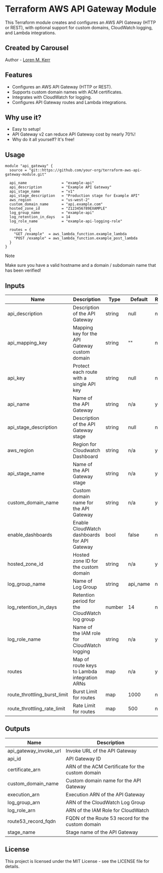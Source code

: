 # Terraform AWS API Gateway Module

This Terraform module creates and configures an AWS API Gateway (HTTP or REST), with optional support for custom domains, CloudWatch logging, and Lambda integrations.

## Created by Carousel

Author - [Loren M. Kerr](https://github.com/lmkerr 'Github Page for Loren M. Kerr')

## Features

- Configures an AWS API Gateway (HTTP or REST).
- Supports custom domain names with ACM certificates.
- Integrates with CloudWatch for logging.
- Configures API Gateway routes and Lambda integrations.

## Why use it?

- Easy to setup!
- API Gateway v2 can reduce API Gateway cost by nearly 70%!
- Why do it all yourself? It's free!

## Usage

```hcl
module "api_gateway" {
  source = "git::https://github.com/your-org/terraform-aws-api-gateway-module.git"

  api_name                = "example-api"
  api_description         = "Example API Gateway"
  api_stage_name          = "v1"
  api_stage_description   = "Production stage for Example API"
  aws_region              = "us-west-2"
  custom_domain_name      = "api.example.com"
  hosted_zone_id          = "Z123456789EXAMPLE"
  log_group_name          = "example-api"
  log_retention_in_days   = 14
  log_role_name           = "example-api-logging-role"

  routes = {
    "GET /example"  = aws_lambda_function.example_lambda
    "POST /example" = aws_lambda_function.example_post_lambda
  }
}
```

> [!NOTE]
> Make sure you have a valid hostname and a domain / subdomain name that has been verified!

## Inputs

| Name                         | Description                                      | Type   | Default          | Required |
|------------------------------|--------------------------------------------------|--------|------------------|----------|
| api_description              | Description of the API Gateway                   | string | null             | no       |
| api_mapping_key              | Mapping key for the API Gateway custom domain    | string | ""               | no       |
| api_key                      | Protect each route with a single API key         | string | null             | no       |
| api_name                     | Name of the API Gateway                          | string | n/a              | yes      |
| api_stage_description        | Description of the API Gateway stage             | string | null             | no       |
| aws_region                   | Region for Cloudwatch Dashboard                  | string | n/a              | yes      |
| api_stage_name               | Name of the API Gateway stage                    | string | n/a              | yes      |
| custom_domain_name           | Custom domain name for the API Gateway           | string | n/a              | yes      |
| enable_dashboards            | Enable CloudWatch dashboards for API Gateway     | bool   | false            | no       |
| hosted_zone_id               | Hosted zone ID for the custom domain             | string | n/a              | yes      |
| log_group_name               | Name of Log Group                                | string | api_name         | no       |
| log_retention_in_days        | Retention period for the CloudWatch log group    | number | 14               | no       |
| log_role_name                | Name of the IAM role for CloudWatch logging      | string | n/a              | yes      |
| routes                       | Map of route keys to Lambda integration ARNs     | map    | n/a              | yes      |
| route_throttling_burst_limit | Burst Limit for routes                           | map    | 1000             | no       |
| route_throttling_rate_limit  | Rate Limit for routes                            | map    | 500              | no       |

## Outputs

| Name                   | Description                                       |
|------------------------|---------------------------------------------------|
| api_gateway_invoke_url | Invoke URL of the API Gateway                     |
| api_id                 | API Gateway ID                                    |
| certificate_arn        | ARN of the ACM Certificate for the custom domain  |
| custom_domain_name     | Custom domain name for the API Gateway            |
| execution_arn          | Execution ARN of the API Gateway                  |
| log_group_arn          | ARN of the CloudWatch Log Group                   |
| log_role_arn           | ARN of the IAM Role for CloudWatch                |
| route53_record_fqdn    | FQDN of the Route 53 record for the custom domain |
| stage_name             | Stage name of the API Gateway                     |

## License

This project is licensed under the MIT License - see the LICENSE file for details.